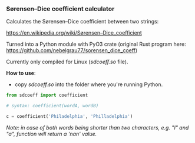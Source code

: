 ### Sørensen–Dice coefficient calculator

Calculates the Sørensen–Dice coefficient between two strings:

https://en.wikipedia.org/wiki/Sørensen–Dice_coefficient


Turned into a Python module with PyO3 crate (original Rust program here: https://github.com/nebelgrau77/sorensen_dice_coeff)

Currently only compiled for Linux (_sdcoeff.so_ file).



__How to use__:

* copy _sdcoeff.so_ into the folder where you're running Python.

```python
from sdcoeff import coefficient

# syntax: coefficient(wordA, wordB)

c = coefficient('Philadelphia', 'Philladelphia')

```

_Note: in case of both words being shorter than two characters, e.g. "I" and "a", function will return a 'nan' value._